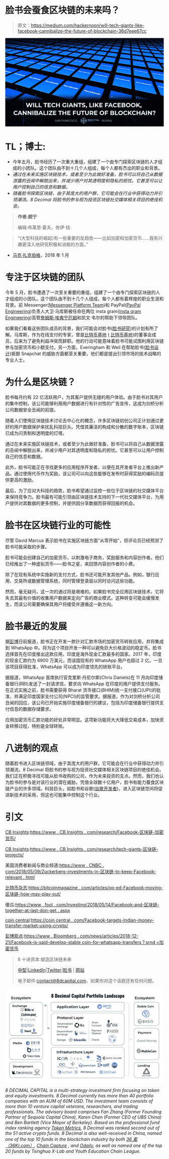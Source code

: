 # 脸书会蚕食区块链的未来吗？

> 原文：<https://medium.com/hackernoon/will-tech-giants-like-facebook-cannibalize-the-future-of-blockchain-36d7eee67cc>

![](img/54071dc305cfa1e0560574028f832ad3.png)

# TL；博士:

*   今年五月，脸书经历了一次重大重组，组建了一个由专门探索区块链的人才组成的小团队。这个团队由不到十几个人组成，每个人都有杰出的职业和背景。
*   *通过在未来实施区块链技术，或者至少为此做好准备，脸书可以将自己从数据泄露的丑闻中解脱出来，并减少用户对其透明度和隐私的担忧。它甚至可以让用户控制自己的信息和数据。*
*   *随着脸书探索区块链，由于其庞大的用户群，它可能会在行业中获得动力并引领潮流。8 Decimal 将脸书的参与视为投资区块链社交媒体相关项目的绝佳机会。*

> **作者:颜宁**
> 
> 编辑:布莱恩·霍夫，佐伊·钱

> “(大型科技的崛起)有一些重要的反趋势——比如加密和加密货币……我有兴趣更深入地研究积极和消极的方面。”

- [马克·扎克伯格](https://medium.com/u/c79346ea7c9a?source=post_page-----36d7eee67cc--------------------------------)，2018 年 1 月

# 专注于区块链的团队

今年 5 月，脸书遭遇了一次至关重要的重组，组建了一个由专门探索区块链的人才组成的小团队。这个团队由不到十几个人组成，每个人都有着辉煌的职业生涯和背景。前 Messenger([Messenger Platform Team](https://medium.com/u/1e5ab91900e0?source=post_page-----36d7eee67cc--------------------------------))和 PayPal([PayPal Engineering](https://medium.com/u/4c9920b6e879?source=post_page-----36d7eee67cc--------------------------------))负责人大卫·马库斯被任命在两位 insta gram([insta gram Engineering](https://medium.com/u/a4c6efa67fe0?source=post_page-----36d7eee67cc--------------------------------))高管[詹姆斯·埃弗宁厄姆](https://medium.com/u/58c9c1d5b5c9?source=post_page-----36d7eee67cc--------------------------------)和凯文·韦尔的帮助下领导团队。

如果我们看看这些团队成员的背景，我们可能会对脸书([脸书研究](https://medium.com/u/25aae929dbb1?source=post_page-----36d7eee67cc--------------------------------))的计划有所了解。马库斯，作为在线支付的专家，曾是[比特币基地](https://medium.com/u/b9034df3e57a?source=post_page-----36d7eee67cc--------------------------------) ( [比特币基地](https://medium.com/u/913e7ed84452?source=post_page-----36d7eee67cc--------------------------------))的董事会成员，后来为了避免利益冲突而辞职。他的行动可能意味着脸书可能试图利用区块链参与加密货币和小额支付。另一方面，Everingham 和 Weil 在帮助脸书([脸书设计](https://medium.com/u/5aad0942f068?source=post_page-----36d7eee67cc--------------------------------))抵御 Snapchat 的威胁方面都至关重要，他们都是提出引领市场的技术战略的专业人士。

# 为什么是区块链？

脸书每月约有 22 亿活跃用户，为其客户提供无缝的用户体验。由于脸书对其用户的集中控制，该公司能够利用用户数据进行有针对性的广告宣传，这成为剑桥分析公司数据安全丑闻的前提。

随着人们使用区块链技术讨论去中心化的概念，许多区块链初创公司正计划通过更好的用户数据保护来扰乱科技巨头。凭借其廉洁的构成和分散的数字账本，区块链已成为问责制和透明度的灯塔。

通过在未来实施区块链技术，或者至少为此做好准备，脸书可以将自己从数据泄露的丑闻中解脱出来，并减少用户对其透明度和隐私的担忧。它甚至可以让用户控制自己的信息和数据。

此外，脸书可能正在寻找更多的应用程序开发者，以便在其开发者平台上推出新产品。通过使用代币作为奖励，该公司可以向这些能够在发布时获得奖励的编码员提供更高的激励。

最后，为了应对大科技的趋势，脸书希望通过监控一些位于区块链的社交媒体平台来保持竞争力。脸书最有可能引领由区块链技术支持的下一代社交媒体平台，为用户提供对其数据的更多控制，并提供因分享数据而获得回报的机会。

# 脸书在区块链行业的可能性

尽管 David Marcus 表示脸书在实施区块链方面“从零开始”，但评论员已经预测了脸书可能采取的步骤。

脸书可能会创建自己的加密货币，以刺激电子商务，奖励服务和内容创作者。他们已经推出了一种虚拟货币——脸书之星，来回馈内容创作者的小费。

除了在现有系统中实施新的支付方式，脸书还可能开发其他产品。例如，银行应用、交易所或数据管理系统，同时管理登录层以同时访问这些功能。

然而，毫无疑问，这一次的通过将是艰难的。如果脸书完全应用区块链技术，它将失去其最有价值的收集用户数据来定向广告的商业模式。这种转变可能会缓慢发生，而该公司需要确保其用户将接受并遵循这一新方向。

# 脸书最近的发展

据[彭博](https://medium.com/u/3d76181076e6?source=post_page-----36d7eee67cc--------------------------------)日前报道，脸书正在开发一款针对汇款市场的加密货币转账应用，并将集成到 WhatsApp 中。将为这个项目开发一种可以避免巨大价格波动的稳定币。脸书选择首先在印度推出这款应用，印度是海外现金汇款最多的国家。2017 年，印度的现金汇款约为 6900 万美元，而该国现有的 WhatsApp 用户也超过 2 亿。一旦该项目获得批准，WhatsApp 可以成为印度领先的转账平台。

据报道，WhatsApp 首席执行官克里斯·丹尼尔斯(Chris Daniels)在 11 月向印度储备银行(RBI)发送了一封请求信，要求向 WhatsApp 在印度的用户提供支付服务。在正式实施之前，脸书需要获得 Bharat 货币接口(BHIM)统一支付接口(UPI)的批准，并满足印度国家支付公司(NPCI)的监管要求。据报道，作为对剑桥分析公司丑闻的回应，该公司已开始实施印度储备银行的建议，包括为印度储备银行提供支付信息的数据存储要求。

应用加密货币汇款功能的好处非常明显。这项新功能将大大降低交易成本，加快资金转移过程，特别是全球转账。

# 八进制的观点

随着脸书进入区块链领域，由于其庞大的用户群，它可能会在行业中获得动力并引领潮流。8 Decimal 将脸书的参与视为投资社交媒体相关区块链项目的绝佳机会。我们正在积极寻找可能从脸书收购的公司，作为未来投资的支点。然而，我们也认为脸书的参与是对该行业的潜在威胁。凭借全球数十亿用户，脸书有能力蚕食区块链产业的许多领域。科技巨头，如脸书和谷歌([谷歌开发者](https://medium.com/u/991272e72e68?source=post_page-----36d7eee67cc--------------------------------))，进入区块链空间将促进新技术的采用，但这也可能集中控制这个行业。

# 引文

[CB Insights](https://medium.com/u/914088e570e?source=post_page-----36d7eee67cc--------------------------------):[https://www . CB Insights . com/research/Facebook-区块链-加密货币/](https://www.cbinsights.com/research/facebook-blockchain-cryptocurrency/)

[CB Insights](https://medium.com/u/914088e570e?source=post_page-----36d7eee67cc--------------------------------):[https://www . CB Insights . com/research/tech-giants-区块链-projects/](https://www.cbinsights.com/research/tech-giants-blockchain-projects/)

美国消费者新闻与商业频道:[https://www . CNBC . com/2018/05/09/Zuckerberg-investments-in-区块链-to-keep-Facebook-relevant . html](https://www.cnbc.com/2018/05/09/zuckerberg-invests-in-blockchain-to-keep-facebook-relevant.html)

[比特币杂志](https://medium.com/u/da165ee059da?source=post_page-----36d7eee67cc--------------------------------):[https://bitcoinmagazine . com/articles/op-ed-Facebook-moving-区块链-how-may-play-out/](https://bitcoinmagazine.com/articles/op-ed-facebook-moving-blockchain-how-might-play-out/)

傻瓜:[https://www . fool . com/investing/2018/05/14/Facebook-and-区块链-together-at-last-don-get . aspx](https://www.fool.com/investing/2018/05/14/facebook-and-blockchain-together-at-last-dont-get.aspx)

[coin central](https://medium.com/u/6a3dfcbcd7f6?source=post_page-----36d7eee67cc--------------------------------):[https://coin central . com/Facebook-targets-Indian-money-transfer-market-using-crypto/](https://coincentral.com/facebook-targets-indian-money-transfer-market-using-crypto/)

[彭博观点](https://medium.com/u/76da62c75f0f?source=post_page-----36d7eee67cc--------------------------------):[https://www . Bloomberg . com/news/articles/2018-12-21/Facebook-is-said-develop-stable coin-for-whatsapp-transfers？srnd =加密货币](https://www.bloomberg.com/news/articles/2018-12-21/facebook-is-said-to-develop-stablecoin-for-whatsapp-transfers?srnd=cryptocurrencies)

> 8 十进资本:塑造区块链未来
> 
> [中型](/@8DecimalCapital)|[LinkedIn](https://www.linkedin.com/company/8-decimal-capital/)|[Twitter](https://twitter.com/8decimal)|[脸书](https://www.facebook.com/8Decimal/) | [网站](http://www.8dcapital.com/)
> 
> 电子邮件:contact@8dcapital.com，如果你对这个话题还有任何问题。

![](img/710e67857e575ae307d276e112e90b80.png)

*8 DECIMAL CAPITAL is a multi-strategy investment firm focusing on token and equity investments. 8 Decimal currently has more than 40 portfolio companies with an AUM of 60M USD. The investment team consists of more than 10 venture capital veterans, researchers, and trading professionals. The advisory board comprises Fan Zhang (Former Founding Partner of Sequoia Capital China), Karen Chen (Former CEO of UBS China) and Ben Bartlett (Vice Mayor of Berkeley). Based on the professional fund index ranking agency* [*Token Metrics*](https://medium.com/u/80a0e0807b05?source=post_page-----36d7eee67cc--------------------------------)*, 8 Decimal was ranked second out of the 51 active crypto funds. 8 Decimal is also well-received in China, named one of the top 10 funds in the blockchain industry by both* [*36 氪（36Kr.com）*](https://medium.com/u/ae3950e4f2fc?source=post_page-----36d7eee67cc--------------------------------)*,* [*Chain Capture*](https://medium.com/u/ac4da81bc060?source=post_page-----36d7eee67cc--------------------------------) *, and* [*Odaily*](https://medium.com/u/9c30cbe2074f?source=post_page-----36d7eee67cc--------------------------------)*, as well as named one of the top 20 funds by Tsinghua X-Lab and Youth Education Chain League.*